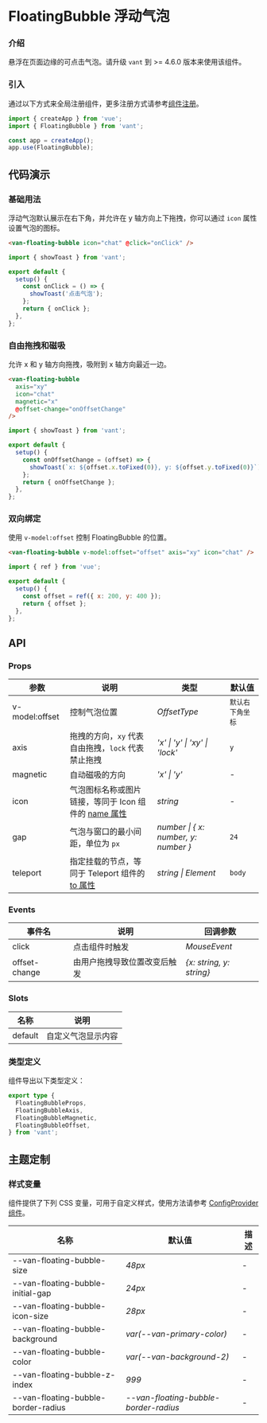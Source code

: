 # FloatingBubble 浮动气泡

### 介绍

悬浮在页面边缘的可点击气泡。请升级 `vant` 到 >= 4.6.0 版本来使用该组件。

### 引入

通过以下方式来全局注册组件，更多注册方式请参考[组件注册](#/zh-CN/advanced-usage#zu-jian-zhu-ce)。

```js
import { createApp } from 'vue';
import { FloatingBubble } from 'vant';

const app = createApp();
app.use(FloatingBubble);
```

## 代码演示

### 基础用法

浮动气泡默认展示在右下角，并允许在 y 轴方向上下拖拽，你可以通过 `icon` 属性设置气泡的图标。

```html
<van-floating-bubble icon="chat" @click="onClick" />
```

```js
import { showToast } from 'vant';

export default {
  setup() {
    const onClick = () => {
      showToast('点击气泡');
    };
    return { onClick };
  },
};
```

### 自由拖拽和磁吸

允许 x 和 y 轴方向拖拽，吸附到 x 轴方向最近一边。

```html
<van-floating-bubble
  axis="xy"
  icon="chat"
  magnetic="x"
  @offset-change="onOffsetChange"
/>
```

```js
import { showToast } from 'vant';

export default {
  setup() {
    const onOffsetChange = (offset) => {
      showToast(`x: ${offset.x.toFixed(0)}, y: ${offset.y.toFixed(0)}`);
    };
    return { onOffsetChange };
  },
};
```

### 双向绑定

使用 `v-model:offset` 控制 FloatingBubble 的位置。

```html
<van-floating-bubble v-model:offset="offset" axis="xy" icon="chat" />
```

```js
import { ref } from 'vue';

export default {
  setup() {
    const offset = ref({ x: 200, y: 400 });
    return { offset };
  },
};
```

## API

### Props

| 参数 | 说明 | 类型 | 默认值 |
| --- | --- | --- | --- |
| v-model:offset | 控制气泡位置 | _OffsetType_ | `默认右下角坐标` |
| axis | 拖拽的方向，`xy` 代表自由拖拽，`lock` 代表禁止拖拽 | _'x' \| 'y' \| 'xy' \| 'lock'_ | `y` |
| magnetic | 自动磁吸的方向 | _'x' \| 'y'_ | - |
| icon | 气泡图标名称或图片链接，等同于 Icon 组件的 [name 属性](#/zh-CN/icon#props) | _string_ | - |
| gap | 气泡与窗口的最小间距，单位为 `px` | _number \| { x: number, y: number }_ | `24` |
| teleport | 指定挂载的节点，等同于 Teleport 组件的 [to 属性](https://cn.vuejs.org/api/built-in-components.html#teleport) | _string \| Element_ | `body` |

### Events

| 事件名        | 说明                         | 回调参数                 |
| ------------- | ---------------------------- | ------------------------ |
| click         | 点击组件时触发               | _MouseEvent_             |
| offset-change | 由用户拖拽导致位置改变后触发 | _{x: string, y: string}_ |

### Slots

| 名称    | 说明               |
| ------- | ------------------ |
| default | 自定义气泡显示内容 |

### 类型定义

组件导出以下类型定义：

```ts
export type {
  FloatingBubbleProps,
  FloatingBubbleAxis,
  FloatingBubbleMagnetic,
  FloatingBubbleOffset,
} from 'vant';
```

## 主题定制

### 样式变量

组件提供了下列 CSS 变量，可用于自定义样式，使用方法请参考 [ConfigProvider 组件](#/zh-CN/config-provider)。

| 名称 | 默认值 | 描述 |
| --- | --- | --- |
| --van-floating-bubble-size | _48px_ | - |
| --van-floating-bubble-initial-gap | _24px_ | - |
| --van-floating-bubble-icon-size | _28px_ | - |
| --van-floating-bubble-background | _var(--van-primary-color)_ | - |
| --van-floating-bubble-color | _var(--van-background-2)_ | - |
| --van-floating-bubble-z-index | _999_ | - |
| --van-floating-bubble-border-radius | _--van-floating-bubble-border-radius_ | - |
